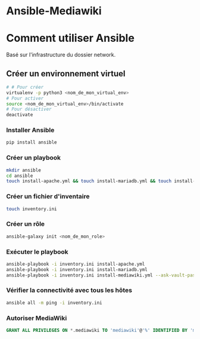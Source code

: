 # Ansible-Mediawiki

# Comment utiliser Ansible

Basé sur l'infrastructure du dossier network.

## Créer un environnement virtuel

```bash
# # Pour créer
virtualenv -p python3 <nom_de_mon_virtual_env>
# Pour activer
source <nom_de_mon_virtual_env>/bin/activate
# Pour désactiver
deactivate
```
### Installer Ansible

```bash
pip install ansible
```

### Créer un playbook

```bash
mkdir ansible
cd ansible
touch install-apache.yml && touch install-mariadb.yml && touch install-mediawiki.yml
```

### Créer un fichier d'inventaire

```bash
touch inventory.ini
```

### Créer un rôle

```bash
ansible-galaxy init <nom_de_mon_role>
```

### Exécuter le playbook

```bash
ansible-playbook -i inventory.ini install-apache.yml
ansible-playbook -i inventory.ini install-mariadb.yml
ansible-playbook -i inventory.ini install-mediawiki.yml --ask-vault-pass
```

### Vérifier la connectivité avec tous les hôtes

```bash
ansible all -m ping -i inventory.ini
```

### Autoriser MediaWiki

```sql
GRANT ALL PRIVILEGES ON *.mediawiki TO 'mediawiki'@'%' IDENTIFIED BY 'mediaDBpassw0rd' WITH GRANT OPTION;
```